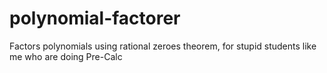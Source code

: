 # polynomial-factorer
Factors polynomials using rational zeroes theorem, for stupid students like me who are doing Pre-Calc

